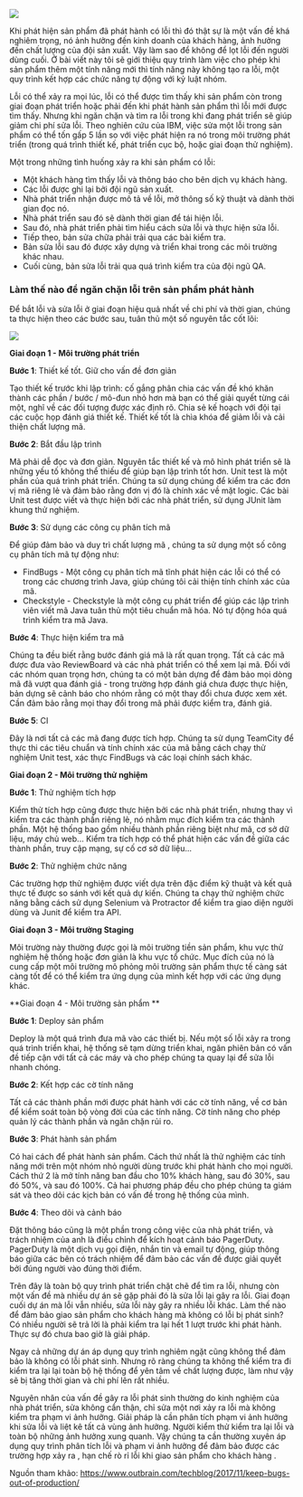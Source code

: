 ![](https://images.viblo.asia/16ae69dc-20f9-4bc0-ad79-73c24d104833.png)

Khi phát hiện sản phẩm đã phát hành có lỗi thì đó thật sự là một vấn đề khá nghiêm trọng, nó ảnh hưởng đến kinh doanh của khách hàng, ảnh hưởng đến chất lượng của đội sản xuất.
Vậy làm sao để không để lọt lỗi đến người dùng cuối. Ở bài viết này tôi sẽ giới thiệu quy trình làm việc cho phép khi sản phẩm thêm một tính năng mới thì tính năng này không tạo ra lỗi, một quy trình kết hợp các chức năng tự động với kỷ luật nhóm.

Lỗi có thể xảy ra mọi lúc, lỗi có thể được tìm thấy khi sản phẩm còn trong  giai đoạn phát triển hoặc phải đến khi phát hành sản phẩm thì lỗi mới được tìm thấy.
Nhưng khi ngăn chặn và tìm ra lỗi trong khi đang phát triển sẽ giúp giảm chi phí sửa lỗi. Theo nghiên cứu của IBM, việc sửa một lỗi trong sản phẩm có thể tốn gấp 5 lần so với việc phát hiện ra nó trong môi trường phát triển (trong quá trình thiết kế, phát triển cục bộ, hoặc giai đoạn thử nghiệm).

Một trong những tình huống xảy ra khi sản phẩm có lỗi:
* Một khách hàng tìm thấy lỗi và thông báo cho bên dịch vụ khách hàng.
* Các lỗi được ghi lại bởi đội ngũ sản xuất.
* Nhà phát triển nhận được mô tả về lỗi, mở thông số kỹ thuật và dành thời gian đọc nó.
* Nhà phát triển sau đó sẽ dành thời gian để tái hiện lỗi.
* Sau đó, nhà phát triển phải tìm hiểu cách sửa lỗi và thực hiện sửa lỗi.
* Tiếp theo, bản sửa chữa phải trải qua các bài kiểm tra.
* Bản sửa lỗi sau đó được xây dựng và triển khai trong các môi trường khác nhau.
* Cuối cùng, bản sửa lỗi trải qua quá trình kiểm tra của đội ngũ QA.

### Làm thế nào để ngăn chặn lỗi trên sản phẩm phát hành

Để bắt lỗi và sửa lỗi ở giai đoạn hiệu quả nhất về chi phí và thời gian, chúng ta thực hiện theo các bước sau, tuân thủ một số nguyên tắc cốt lõi:

![](https://images.viblo.asia/f1edbf89-3498-46ac-8a24-05eefbc4b3c1.png)

**Giai đoạn 1 - Môi trường phát triển**

**Bước 1**: Thiết kế tốt. Giữ cho vấn đề đơn giản

Tạo thiết kế trước khi lập trình: cố gắng phân chia các vấn đề khó khăn thành các phần / bước / mô-đun nhỏ hơn mà bạn có thể giải quyết từng cái một, nghĩ về các đối tượng được xác định rõ. Chia sẻ kế hoạch với đội  tại các cuộc họp đánh giá thiết kế. Thiết kế tốt là chìa khóa để giảm lỗi và cải thiện chất lượng mã.

**Bước 2**: Bắt đầu lập trình

Mã phải dễ đọc và đơn giản. Nguyên tắc thiết kế và mô hình phát triển sẽ là những yếu tố không thể thiếu để giúp bạn lập trình tốt hơn. 
Unit test là một phần của quá trình phát triển. Chúng ta sử dụng chúng để kiểm tra các đơn vị mã riêng lẻ và đảm bảo rằng đơn vị đó là chính xác về mặt logic.
Các bài Unit test được viết và thực hiện bởi các nhà phát triển, sử dụng JUnit làm khung thử nghiệm.

**Bước 3**: Sử dụng các công cụ phân tích mã 

Để giúp đảm bảo và duy trì chất lượng mã , chúng ta sử dụng một số công cụ phân tích mã tự động như:

* FindBugs - Một công cụ phân tích mã tĩnh phát hiện các lỗi có thể có trong các chương trình Java, giúp chúng tôi cải thiện tính chính xác của mã.
* Checkstyle - Checkstyle là một công cụ phát triển để giúp các lập trình viên viết mã Java tuân thủ một tiêu chuẩn mã hóa. Nó tự động hóa quá trình kiểm tra mã Java.

**Bước 4**: Thực hiện kiểm tra mã 

Chúng ta đều biết rằng bước đánh giá mã là rất quan trọng.
Tất cả các mã được đưa vào ReviewBoard và các nhà phát triển có thể xem lại mã.
Đối với các nhóm quan trọng hơn, chúng ta có một bản dựng để đảm bảo mọi dòng mã đã vượt qua đánh giá - trong trường hợp đánh giá chưa được thực hiện, bản dựng sẽ cảnh báo cho nhóm rằng có một thay đổi chưa được xem xét.
Cần đảm bảo rằng mọi thay đổi trong mã phải được kiểm tra, đánh giá.

**Bước 5**: CI

Đây là nơi tất cả các mã đang được tích hợp. Chúng ta sử dụng TeamCity để thực thi các tiêu chuẩn và tính chính xác của mã bằng cách chạy thử nghiệm Unit test, xác thực FindBugs và các loại chính sách khác.

**Giai đoạn 2 - Môi trường thử nghiệm**

**Bước 1**: Thử nghiệm tích hợp

Kiểm thử tích hợp cũng được thực hiện bởi các nhà phát triển, nhưng thay vì kiểm tra các thành phần riêng lẻ, nó nhằm mục đích kiểm tra các thành phần. Một hệ thống bao gồm nhiều thành phần riêng biệt như mã, cơ sở dữ liệu, máy chủ web...
Kiểm tra tích hợp có thể phát hiện các vấn đề giữa các thành phần, truy cập mạng, sự cố cơ sở dữ liệu...

**Bước 2**: Thử nghiệm chức năng

Các trường hợp thử nghiệm được viết dựa trên đặc điểm kỹ thuật và kết quả thực tế được so sánh với kết quả dự kiến. Chúng ta chạy thử nghiệm chức năng bằng cách sử dụng Selenium và Protractor để kiểm tra giao diện người dùng và Junit để kiểm tra API.

**Giai đoạn 3 - Môi trường Staging**

Môi trường này thường được gọi là môi trường tiền sản phẩm, khu vực thử nghiệm hệ thống hoặc đơn giản là khu vực tổ chức. Mục đích của nó là cung cấp một môi trường mô phỏng môi trường sản phẩm thực tế càng sát càng tốt để có thể kiểm tra ứng dụng của mình kết hợp với các ứng dụng khác.


**Giai đoạn 4 - Môi trường sản phẩm **

**Bước 1**: Deploy sản phẩm

Deploy là một quá trình đưa mã vào các thiết bị. Nếu một số lỗi xảy ra trong quá trình triển khai, hệ thống sẽ tạm dừng triển khai, ngăn phiên bản có vấn đề tiếp cận với tất cả các máy và cho phép chúng ta quay lại để sửa lỗi nhanh chóng.

**Bước 2**: Kết hợp các cờ tính năng

Tất cả các thành phần mới được phát hành với các cờ tính năng, về cơ bản để kiểm soát toàn bộ vòng đời của các tính năng. Cờ tính năng cho phép quản lý các thành phần và ngăn chặn rủi ro.

**Bước 3**: Phát hành sản phẩm

Có hai cách để phát hành sản phẩm.
Cách thứ nhất là thử nghiệm các tính năng mới trên một nhóm nhỏ người dùng trước khi phát hành cho mọi người. Cách thứ 2 là mở tính năng ban đầu cho 10% khách hàng, sau đó 30%, sau đó 50%, và sau đó 100%.
Cả hai phương pháp đều cho phép chúng ta giám sát và theo dõi các kịch bản có vấn đề trong hệ thống của mình.

**Bước 4**: Theo dõi và cảnh báo

Đặt thông báo cũng là một phần trong công việc của nhà phát triển, và trách nhiệm của anh là điều chỉnh để kích hoạt cảnh báo PagerDuty.
PagerDuty là một dịch vụ gọi điện, nhắn tin và email tự động, giúp thông báo giữa các bên có trách nhiệm để đảm bảo các vấn đề được giải quyết bởi đúng người vào đúng thời điểm.


Trên đây là toàn bộ quy trình phát triển chặt chẽ để tìm ra lỗi, nhưng còn một vấn đề mà nhiều dự án sẽ gặp phải đó là sửa lỗi lại gây ra lỗi.
Giai đoạn cuối dự án mà lỗi vẫn nhiều, sửa lỗi này gây ra nhiều lỗi khác. Làm thế nào để đảm bảo giao sản phẩm cho khách hàng mà không có lỗi bị phát sinh?
Có nhiều người sẽ trả lời là phải kiểm tra lại hết 1 lượt trước khi phát hành. Thực sự đó chưa bao giờ là giải pháp.

Ngay cả những dự án áp dụng quy trình nghiêm ngặt cũng không thể đảm bảo là không có lỗi phát sinh. Nhưng rõ ràng chúng ta không thể kiểm tra đi kiểm tra lại lại toàn bộ hệ thống để yên tâm về chất lượng được, làm như vậy sẽ bị tăng thời gian và chi phí lên rất nhiều. 

Nguyên nhân của vấn đề gây ra lỗi phát sinh thường do kinh nghiệm của nhà phát triển, sửa không cẩn thận, chỉ sửa một nơi xảy ra lỗi mà không kiểm tra phạm vi ảnh hưởng.
Giải pháp là cần phân tích phạm vi ảnh hưởng khi sửa lỗi và liệt kê tất cả vùng ảnh hưởng. Người kiểm thử kiểm tra lại lỗi và toàn bộ những ảnh hưởng xung quanh.
Vậy chúng ta cần thường xuyên áp dụng quy trình phân tích lỗi và phạm vi ảnh hưởng để đảm bảo được các trường hợp xảy ra , hạn chế rò rỉ lỗi khi giao sản phẩm cho khách hàng .

Nguồn tham khảo: https://www.outbrain.com/techblog/2017/11/keep-bugs-out-of-production/